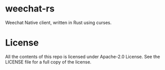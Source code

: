 # weechat-rs
Weechat Native client, written in Rust using curses.


# License
All the contents of this repo is licensed under Apache-2.0 License. See the LICENSE file for a full copy of the license.
